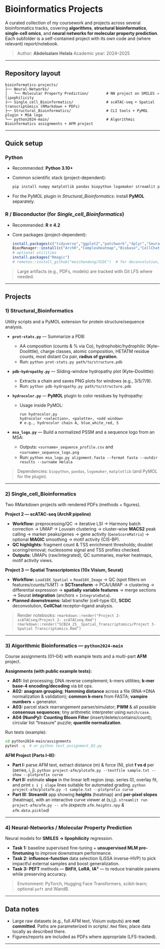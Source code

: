 # Bioinformatics Projects

A curated collection of my coursework and projects across several bioinformatics tracks, covering **algorithms**, **structural bioinformatics**, **single-cell omics**, and **neural networks for molecular property prediction**. Each subfolder is a self-contained project with its own code and (where relevant) report/notebook.

> Author: **Abdelsalam Helala**
> Academic year: 2024–2025

---

## Repository layout

```
bioinformatics-projects/
├── Neural-Networks/
│   └── Molecular Property Prediction/        # NN project on SMILES → lipophilicity
├── Single_cell_Bioinformatics/               # scATAC-seq + Spatial transcriptomics (RMarkdown + PDFs)
├── Structural_Bioinformatics/                # CLI tools + PyMOL plugin + MSA logo
└── python2024-main/                          # Algorithmic Bioinformatics assignments + AFM project
```

---

## Quick setup

### Python

* Recommended: **Python 3.10+**
* Common scientific stack (project-dependent):

  ```bash
  pip install numpy matplotlib pandas biopython logomaker streamlit plotly
  ```
* For the PyMOL plugin in *Structural\_Bioinformatics*: install **PyMOL** separately.

### R / Bioconductor (for *Single\_cell\_Bioinformatics*)

* Recommended: **R ≥ 4.2**
* Core packages (project-dependent):

  ```r
  install.packages(c("tidyverse","ggplot2","patchwork","dplyr","Seurat","SeuratData","hdf5r"))
  BiocManager::install(c("ArchR","ComplexHeatmap","Biobase","CellChat"))
  # optional utilities
  install.packages("Rmagic")
  # remotes::install_github("meichendong/SCDC")  # for deconvolution, optional
  ```

> Large artifacts (e.g., PDFs, models) are tracked with Git LFS where needed.

---

## Projects

### 1) Structural\_Bioinformatics

Utility scripts and a PyMOL extension for protein structure/sequence analysis.

* **`prot-stats.py`** — Summarize a PDB:

  * AA composition (counts & % via Cα), hydrophobic/hydrophilic (Kyte–Doolittle), charge classes, atomic composition, HETATM residue counts, most distant Cα pair, **radius of gyration**.
  * Run: `python prot-stats.py path/to/structure.pdb`

* **`pdb-hydropathy.py`** — Sliding-window hydropathy plot (Kyte–Doolittle):

  * Extracts a chain and saves PNG plots for windows (e.g., 3/5/7/9).
  * Run: `python pdb-hydropathy.py path/to/structure.pdb`

* **`hydrocolor.py`** — **PyMOL** plugin to color residues by hydropathy:

  * Usage inside PyMOL:

    ```
    run hydrocolor.py
    hydrocolor <selection>, <palette>, <odd window>
    # e.g., hydrocolor chain A, blue_white_red, 5
    ```

* **`msa_logo.py`** — Build a normalized PSSM and a sequence logo from an MSA:

  * Outputs: `<surname>_sequence_profile.csv` and `<surname>_sequence_logo.png`
  * Run:
    `python msa_logo.py alignment.fasta --format fasta --outdir results --surname Helala`

> Dependencies: `biopython`, `pandas`, `logomaker`, `matplotlib` (and PyMOL for the plugin).

---

### 2) Single\_cell\_Bioinformatics

Two RMarkdown projects with rendered PDFs (methods + figures).

**Project 2 — scATAC-seq (ArchR pipeline)**

* **Workflow:** preprocessing/QC → iterative LSI → Harmony batch correction → UMAP → Louvain clustering → cluster-wise **MACS2** peak calling → marker peaks/genes → gene activity (`GeneScoreMatrix`) → optional **MAGIC** smoothing → motif activity (CIS-BP).
* **QC highlights:** fragment count & TSS enrichment thresholds; doublet scoring/removal; nucleosome signal and TSS profiles checked.
* **Outputs:** UMAPs (raw/integrated), QC summaries, marker heatmaps, motif activity views.

**Project 3 — Spatial Transcriptomics (10x Visium, Seurat)**

* **Workflow:** `Load10X_Spatial` + `Read10X_Image` → QC (spot filters on features/counts/%MT) → **SCTransform** → PCA/UMAP → clustering → differential expression → **spatially variable features** → merge sections → Seurat **integration** (anchors + `IntegrateData`).
* **Planned downstreams:** label transfer (cell-type ID), **SCDC** deconvolution, **CellChat** receptor–ligand analysis.

> Render notebooks:
> `rmarkdown::render("Project 2- scATACseq/Project 2- scATACseq.Rmd")`
> `rmarkdown::render("SCB24_25__Spatial_Transcriptomics/Project 3- Spatial Transcriptomics.Rmd")`

---

### 3) Algorithmic Bioinformatics — `python2024-main`

Course assignments (01–04) with example tests and a multi-part **AFM** project.

**Assignments (with public example tests):**

* **A01:** list processing; DNA reverse complement; k-mers utilities; **k-mer base-4 encoding/decoding** via bit ops.
* **A02:** **anagram grouping**; **Hamming distance** across a file (RNA→DNA normalization & validation); **common k-mers** from FASTA; **vampire numbers** + generator.
* **A03:** parcel stack rearrangement parser/simulator; **PWM** & all possible **consensus sequences**; tiny arithmetic interpreter using `match/case`.
* **A04 (NumPy):** **Counting Bloom Filter** (insert/delete/contains/count); circular list “treasure” puzzle; **quantile normalization**.

Run tests (example):

```bash
cd python2024-main/assignments
pytest -q  # or python test_assignment_02.py
```

**AFM Project (Parts I–III):**

* **Part I:** parse AFM text, extract distance (m) & force (N), plot **f vs d** per (series, i, j).
  `python project-afm/plotafm.py --textfile sample.txt --show --plotprefix curve`
* **Part II:** estimate **slope** in the linear left region (esp. series 0), overlay fit, and print `s i j slope` lines suitable for automated grading.
  `python project-afm/plotafm.py -t sample.txt --plotprefix curve`
* **Part III:** **Streamlit** app showing **heights** (heatmap) and **per-pixel slopes** (heatmap), with an interactive curve viewer at (s,i,j).
  `streamlit run project-afm/afm.py -- afm`  *(expects `afm.heights.npy` & `afm.data.pickled`)*

---

### 4) Neural-Networks / Molecular Property Prediction

Neural models for **SMILES → lipophilicity** regression.

* **Task 1:** baseline supervised fine-tuning + **unsupervised MLM pre-finetuning** to improve downstream performance.
* **Task 2:** **influence-function** data selection (LiSSA inverse-HVP) to pick impactful external samples and boost generalization.
* **Task 3:** **PEFT** methods — **BitFit**, **LoRA**, **IA³** — to reduce trainable params while preserving accuracy.

> Environment: PyTorch, Hugging Face Transformers, scikit-learn; optional `peft` and WandB.

---

## Data notes

* Large raw datasets (e.g., full AFM text, Visium outputs) are **not committed**. Paths are parameterized in scripts/`.Rmd` files; place data locally as described there.
* Figures/reports are included as PDFs where appropriate (LFS-tracked).

---
